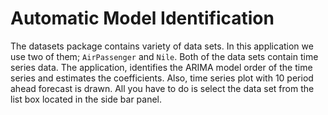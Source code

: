 Automatic Model Identification
=========
The datasets package contains variety of data sets. In this application we use two of them; `AirPassenger` and `Nile`. Both of the data sets contain time series data.
The application, identifies the ARIMA model order of the time series and estimates the coefficients. Also, time series plot with 10 period ahead forecast is drawn. All you have
to do is select the data set from the list box located in the side bar panel.
